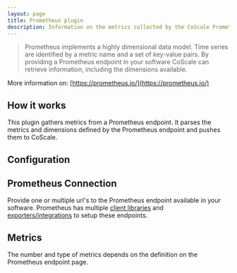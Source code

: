```yaml
---
layout: page
title: Prometheus plugin
description: Information on the metrics collected by the CoScale Prometheus plugin.
---
```


> Prometheus implements a highly dimensional data model. Time series are identified by a metric name and a set of key-value pairs. By providing a Prometheus endpoint in your software CoScale can retrieve information, including the dimensions available.

More information on: [https://prometheus.io/](https://prometheus.io/)

## How it works

This plugin gathers metrics from a Prometheus endpoint. It parses the metrics and dimensions defined by the Prometheus endpoint and pushes them to CoScale.

## Configuration

## Prometheus Connection

Provide one or multiple url's to the Prometheus endpoint available in your software. Prometheus has multiple [client libraries](https://prometheus.io/docs/instrumenting/clientlibs/) and [exporters/integrations](https://prometheus.io/docs/instrumenting/exporters/) to setup these endpoints.

## Metrics

The number and type of metrics depends on the definition on the Prometheus endpoint page.
